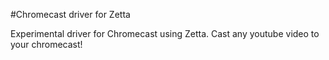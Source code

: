 #Chromecast driver for Zetta

Experimental driver for Chromecast using Zetta. Cast any youtube video to your chromecast!


